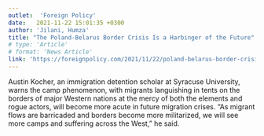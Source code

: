 ```yaml
---
outlet:  'Foreign Policy'
date:   2021-11-22 15:01:35 +0300
author: 'Jilani, Humza'
title: "The Poland-Belarus Border Crisis Is a Harbinger of the Future"
# type: 'Article'
# format: 'News Article'
link: 'https://foreignpolicy.com/2021/11/22/poland-belarus-border-crisis-migration-eu-politics/'
---
```

Austin Kocher, an immigration detention scholar at Syracuse University, warns the camp phenomenon, with migrants languishing in tents on the borders of major Western nations at the mercy of both the elements and rogue actors, will become more acute in future migration crises. “As migrant flows are barricaded and borders become more militarized, we will see more camps and suffering across the West,” he said.
